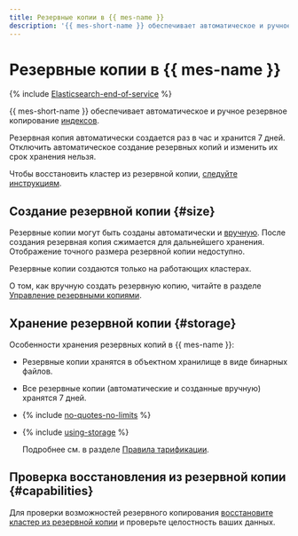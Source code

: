 ```yaml
---
title: Резервные копии в {{ mes-name }}
description: '{{ mes-short-name }} обеспечивает автоматическое и ручное резервное копирование индексов.'
---
```


# Резервные копии в {{ mes-name }}

{% include [Elasticsearch-end-of-service](../../_includes/mdb/mes/note-end-of-service.md) %}

{{ mes-short-name }} обеспечивает автоматическое и ручное резервное копирование [индексов](./indexing.md).

Резервная копия автоматически создается раз в час и хранится 7 дней. Отключить автоматическое создание резервных копий и изменить их срок хранения нельзя.

Чтобы восстановить кластер из резервной копии, [следуйте инструкциям](../operations/cluster-backups.md#restore).

## Создание резервной копии {#size}

Резервные копии могут быть созданы автоматически и [вручную](../operations/cluster-backups.md#create-backup). После создания резервная копия сжимается для дальнейшего хранения. Отображение точного размера резервной копии недоступно.

Резервные копии создаются только на работающих кластерах.

О том, как вручную создать резервную копию, читайте в разделе [Управление резервными копиями](../operations/cluster-backups.md).

## Хранение резервной копии {#storage}

Особенности хранения резервных копий в {{ mes-name }}:

* Резервные копии хранятся в объектном хранилище в виде бинарных файлов.

* Все резервные копии (автоматические и созданные вручную) хранятся 7 дней.

* {% include [no-quotes-no-limits](../../_includes/mdb/backups/no-quotes-no-limits.md) %}

* {% include [using-storage](../../_includes/mdb/backups/storage.md) %}

    Подробнее см. в разделе [Правила тарификации](../pricing.md#rules-storage).

## Проверка восстановления из резервной копии {#capabilities}

Для проверки возможностей резервного копирования [восстановите кластер из резервной копии](../operations/cluster-backups.md) и проверьте целостность ваших данных.
